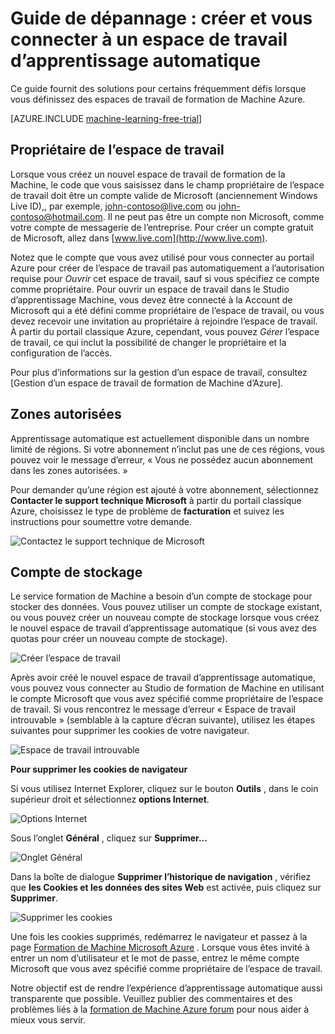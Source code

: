 <properties
    pageTitle="Résolution des problèmes : Créer et vous connecter à un espace de travail d’apprentissage automatique | Microsoft Azure"
    description="Solutions pour les problèmes courants lors de la création et la connexion à un espace de travail formation de Machine Azure"
    services="machine-learning"
    documentationCenter=""
    authors="garyericson"
    manager="jhubbard"
    editor="cgronlun"/>

<tags
    ms.service="machine-learning"
    ms.workload="data-services"
    ms.tgt_pltfrm="na"
    ms.devlang="na"
    ms.topic="article"
    ms.date="09/09/2016"
    ms.author="garye"/>


# <a name="troubleshooting-guide-create-and-connect-to-an-machine-learning-workspace"></a>Guide de dépannage : créer et vous connecter à un espace de travail d’apprentissage automatique

Ce guide fournit des solutions pour certains fréquemment défis lorsque vous définissez des espaces de travail de formation de Machine Azure.

[AZURE.INCLUDE [machine-learning-free-trial](../../includes/machine-learning-free-trial.md)]

## <a name="workspace-owner"></a>Propriétaire de l’espace de travail

Lorsque vous créez un nouvel espace de travail de formation de la Machine, le code que vous saisissez dans le champ propriétaire de l’espace de travail doit être un compte valide de Microsoft (anciennement Windows Live ID),, par exemple, john-contoso@live.com ou john-contoso@hotmail.com. Il ne peut pas être un compte non Microsoft, comme votre compte de messagerie de l’entreprise. Pour créer un compte gratuit de Microsoft, allez dans [www.live.com](http://www.live.com).

Notez que le compte que vous avez utilisé pour vous connecter au portail Azure pour créer de l’espace de travail pas automatiquement a l’autorisation requise pour *Ouvrir* cet espace de travail, sauf si vous spécifiez ce compte comme propriétaire. Pour ouvrir un espace de travail dans le Studio d’apprentissage Machine, vous devez être connecté à la Account de Microsoft qui a été défini comme propriétaire de l’espace de travail, ou vous devez recevoir une invitation au propriétaire à rejoindre l’espace de travail. À partir du portail classique Azure, cependant, vous pouvez *Gérer* l’espace de travail, ce qui inclut la possibilité de changer le propriétaire et la configuration de l’accès.

Pour plus d’informations sur la gestion d’un espace de travail, consultez [Gestion d’un espace de travail de formation de Machine d’Azure].

[Gérer un espace de travail formation de Machine Azure]: machine-learning-manage-workspace.md

## <a name="allowed-regions"></a>Zones autorisées

Apprentissage automatique est actuellement disponible dans un nombre limité de régions. Si votre abonnement n’inclut pas une de ces régions, vous pouvez voir le message d’erreur, « Vous ne possédez aucun abonnement dans les zones autorisées. »

Pour demander qu’une région est ajouté à votre abonnement, sélectionnez **Contacter le support technique Microsoft** à partir du portail classique Azure, choisissez le type de problème de **facturation** et suivez les instructions pour soumettre votre demande.

![Contactez le support technique de Microsoft][screen1]

## <a name="storage-account"></a>Compte de stockage

Le service formation de Machine a besoin d’un compte de stockage pour stocker des données. Vous pouvez utiliser un compte de stockage existant, ou vous pouvez créer un nouveau compte de stockage lorsque vous créez le nouvel espace de travail d’apprentissage automatique (si vous avez des quotas pour créer un nouveau compte de stockage).

<!-- These instructions no longer work, but I'm not sure what to replace them with
To see if you can create a new storage account, in the Classic Portal, go to **Settings** and then click **Usage**.
-->

![Créer l’espace de travail][screen2]

Après avoir créé le nouvel espace de travail d’apprentissage automatique, vous pouvez vous connecter au Studio de formation de Machine en utilisant le compte Microsoft que vous avez spécifié comme propriétaire de l’espace de travail. Si vous rencontrez le message d’erreur « Espace de travail introuvable » (semblable à la capture d’écran suivante), utilisez les étapes suivantes pour supprimer les cookies de votre navigateur.

![Espace de travail introuvable][screen3]

**Pour supprimer les cookies de navigateur**

Si vous utilisez Internet Explorer, cliquez sur le bouton **Outils** , dans le coin supérieur droit et sélectionnez **options Internet**.  

![Options Internet][screen4]

Sous l’onglet **Général** , cliquez sur **Supprimer...**

![Onglet Général][screen5]

Dans la boîte de dialogue **Supprimer l’historique de navigation** , vérifiez que **les Cookies et les données des sites Web** est activée, puis cliquez sur **Supprimer**.

![Supprimer les cookies][screen6]

Une fois les cookies supprimés, redémarrez le navigateur et passez à la page [Formation de Machine Microsoft Azure](https://studio.azureml.net) . Lorsque vous êtes invité à entrer un nom d’utilisateur et le mot de passe, entrez le même compte Microsoft que vous avez spécifié comme propriétaire de l’espace de travail.

Notre objectif est de rendre l’expérience d’apprentissage automatique aussi transparente que possible. Veuillez publier des commentaires et des problèmes liés à la [formation de Machine Azure forum](http://social.msdn.microsoft.com/Forums/windowsazure/home?forum=MachineLearning) pour nous aider à mieux vous servir.

[screen1]:media/machine-learning-troubleshooting-creating-ml-workspace/screen1.png
[screen2]:media/machine-learning-troubleshooting-creating-ml-workspace/screen2.png
[screen3]:media/machine-learning-troubleshooting-creating-ml-workspace/screen3.png
[screen4]:media/machine-learning-troubleshooting-creating-ml-workspace/screen4.png
[screen5]:media/machine-learning-troubleshooting-creating-ml-workspace/screen5.png
[screen6]:media/machine-learning-troubleshooting-creating-ml-workspace/screen6.png
